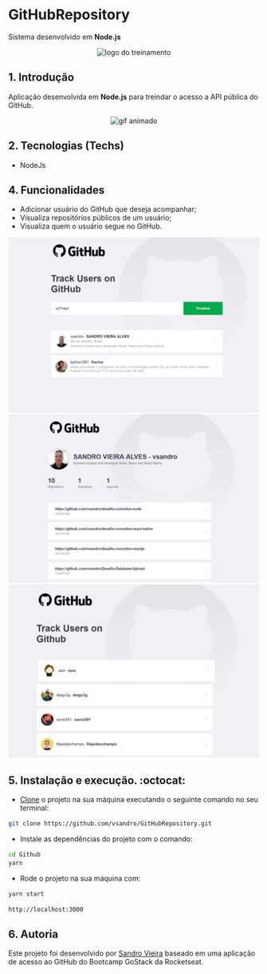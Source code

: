# GitHubRepository
Sistema desenvolvido em **Node.js** 

<p align='center'>
<img src='./frontend/src/assets/logotipo.png' alt='logo do treinamento'> 
</p>


## 1. Introdução

Aplicação desenvolvida em **Node.js** para treindar o acesso a API pública do GitHub.

<p align='center'>
<img src='https://i.giphy.com/media/WOg7qdA8bRrWutWH9Z/giphy.gif' alt='gif animado'> 
</p>

## 2. Tecnologias (Techs)

- NodeJs


## 4. Funcionalidades

- Adicionar usuário do GitHub que deseja acompanhar;
- Visualiza repositórios públicos de um usuário;
- Visualiza quem o usuário segue no GitHub.

<p align='center'>
<img src='./page-app1.png' alt='page app'> 
<img src='./page-app2.png' alt='page app'> 
<img src='./page-app3.png' alt='page app'>
</p>


## 5. Instalação e execução. :octocat:

- [Clone](https://help.github.com/articles/cloning-a-repository/) o projeto na sua máquina executando o seguinte comando no seu terminal:

```sh
git clone https://github.com/vsandro/GitHubRepository.git
```

- Instale as dependências do projeto com o comando:

```sh
cd Github
yarn
```

- Rode o projeto na sua máquina com:

```sh
yarn start
```


```sh
http://localhost:3000
```

## 6. Autoria

Este projeto foi desenvolvido por [Sandro Vieira](https://www.linkedin.com/in/vsandro) baseado em uma aplicação de acesso ao GitHub do Bootcamp GoStack da Rocketseat.




